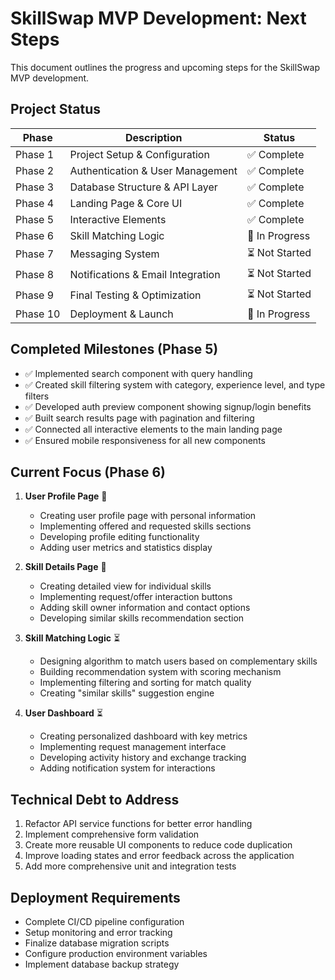 # SkillSwap MVP Development: Next Steps

This document outlines the progress and upcoming steps for the SkillSwap MVP development.

## Project Status

| Phase | Description | Status | 
|-------|------------|--------|
| Phase 1 | Project Setup & Configuration | ✅ Complete |
| Phase 2 | Authentication & User Management | ✅ Complete |
| Phase 3 | Database Structure & API Layer | ✅ Complete |
| Phase 4 | Landing Page & Core UI | ✅ Complete |
| Phase 5 | Interactive Elements | ✅ Complete |
| Phase 6 | Skill Matching Logic | 🔄 In Progress |
| Phase 7 | Messaging System | ⏳ Not Started |
| Phase 8 | Notifications & Email Integration | ⏳ Not Started |
| Phase 9 | Final Testing & Optimization | ⏳ Not Started |
| Phase 10 | Deployment & Launch | 🔄 In Progress |

## Completed Milestones (Phase 5)

- ✅ Implemented search component with query handling
- ✅ Created skill filtering system with category, experience level, and type filters
- ✅ Developed auth preview component showing signup/login benefits
- ✅ Built search results page with pagination and filtering
- ✅ Connected all interactive elements to the main landing page
- ✅ Ensured mobile responsiveness for all new components

## Current Focus (Phase 6)

1. **User Profile Page** 🔄
   - Creating user profile page with personal information
   - Implementing offered and requested skills sections
   - Developing profile editing functionality
   - Adding user metrics and statistics display

2. **Skill Details Page** 🔄
   - Creating detailed view for individual skills
   - Implementing request/offer interaction buttons
   - Adding skill owner information and contact options
   - Developing similar skills recommendation section

3. **Skill Matching Logic** ⏳
   - Designing algorithm to match users based on complementary skills
   - Building recommendation system with scoring mechanism
   - Implementing filtering and sorting for match quality
   - Creating "similar skills" suggestion engine

4. **User Dashboard** ⏳
   - Creating personalized dashboard with key metrics
   - Implementing request management interface
   - Developing activity history and exchange tracking
   - Adding notification system for interactions

## Technical Debt to Address

1. Refactor API service functions for better error handling
2. Implement comprehensive form validation
3. Create more reusable UI components to reduce code duplication
4. Improve loading states and error feedback across the application
5. Add more comprehensive unit and integration tests

## Deployment Requirements

- Complete CI/CD pipeline configuration
- Setup monitoring and error tracking
- Finalize database migration scripts
- Configure production environment variables
- Implement database backup strategy
